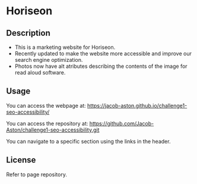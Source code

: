 # Horiseon

## Description

- This is a marketing website for Horiseon.
- Recently updated to make the website more accessible and improve our search engine optimization.
- Photos now have alt atributes describing the contents of the image for read aloud software.

## Usage

You can access the webpage at: https://jacob-aston.github.io/challenge1-seo-accessibility/

You can access the repository at: https://github.com/Jacob-Aston/challenge1-seo-accessibility.git

You can navigate to a specific section using the links in the header.

## License

Refer to page repository.